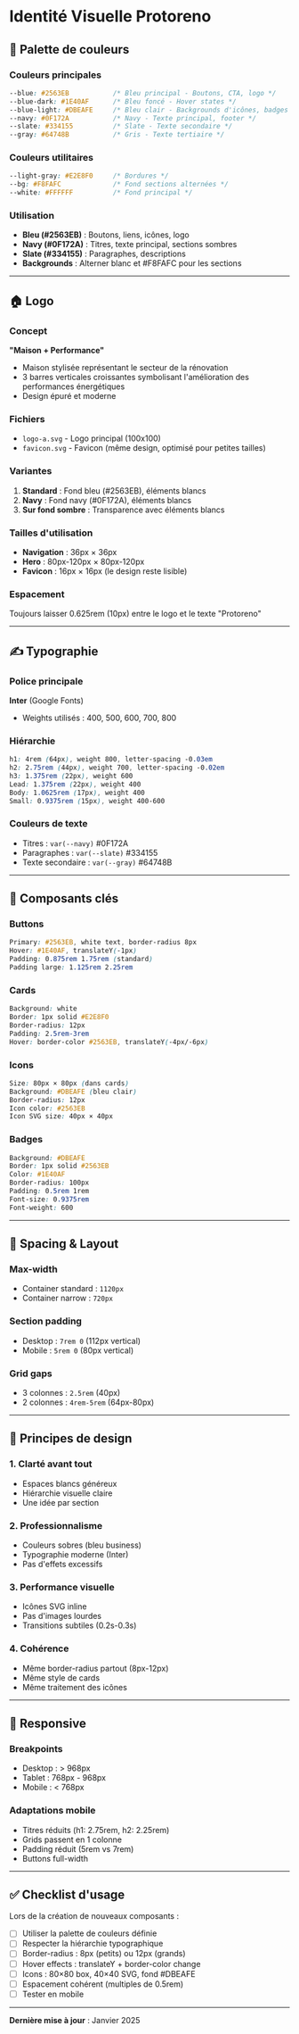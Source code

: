 # Identité Visuelle Protoreno

## 🎨 Palette de couleurs

### Couleurs principales
```css
--blue: #2563EB           /* Bleu principal - Boutons, CTA, logo */
--blue-dark: #1E40AF      /* Bleu foncé - Hover states */
--blue-light: #DBEAFE     /* Bleu clair - Backgrounds d'icônes, badges */
--navy: #0F172A           /* Navy - Texte principal, footer */
--slate: #334155          /* Slate - Texte secondaire */
--gray: #64748B           /* Gris - Texte tertiaire */
```

### Couleurs utilitaires
```css
--light-gray: #E2E8F0     /* Bordures */
--bg: #F8FAFC             /* Fond sections alternées */
--white: #FFFFFF          /* Fond principal */
```

### Utilisation
- **Bleu (#2563EB)** : Boutons, liens, icônes, logo
- **Navy (#0F172A)** : Titres, texte principal, sections sombres
- **Slate (#334155)** : Paragraphes, descriptions
- **Backgrounds** : Alterner blanc et #F8FAFC pour les sections

---

## 🏠 Logo

### Concept
**"Maison + Performance"**
- Maison stylisée représentant le secteur de la rénovation
- 3 barres verticales croissantes symbolisant l'amélioration des performances énergétiques
- Design épuré et moderne

### Fichiers
- `logo-a.svg` - Logo principal (100x100)
- `favicon.svg` - Favicon (même design, optimisé pour petites tailles)

### Variantes
1. **Standard** : Fond bleu (#2563EB), éléments blancs
2. **Navy** : Fond navy (#0F172A), éléments blancs
3. **Sur fond sombre** : Transparence avec éléments blancs

### Tailles d'utilisation
- **Navigation** : 36px × 36px
- **Hero** : 80px-120px × 80px-120px
- **Favicon** : 16px × 16px (le design reste lisible)

### Espacement
Toujours laisser 0.625rem (10px) entre le logo et le texte "Protoreno"

---

## ✍️ Typographie

### Police principale
**Inter** (Google Fonts)
- Weights utilisés : 400, 500, 600, 700, 800

### Hiérarchie
```css
h1: 4rem (64px), weight 800, letter-spacing -0.03em
h2: 2.75rem (44px), weight 700, letter-spacing -0.02em
h3: 1.375rem (22px), weight 600
Lead: 1.375rem (22px), weight 400
Body: 1.0625rem (17px), weight 400
Small: 0.9375rem (15px), weight 400-600
```

### Couleurs de texte
- Titres : `var(--navy)` #0F172A
- Paragraphes : `var(--slate)` #334155
- Texte secondaire : `var(--gray)` #64748B

---

## 🎯 Composants clés

### Buttons
```css
Primary: #2563EB, white text, border-radius 8px
Hover: #1E40AF, translateY(-1px)
Padding: 0.875rem 1.75rem (standard)
Padding large: 1.125rem 2.25rem
```

### Cards
```css
Background: white
Border: 1px solid #E2E8F0
Border-radius: 12px
Padding: 2.5rem-3rem
Hover: border-color #2563EB, translateY(-4px/-6px)
```

### Icons
```css
Size: 80px × 80px (dans cards)
Background: #DBEAFE (bleu clair)
Border-radius: 12px
Icon color: #2563EB
Icon SVG size: 40px × 40px
```

### Badges
```css
Background: #DBEAFE
Border: 1px solid #2563EB
Color: #1E40AF
Border-radius: 100px
Padding: 0.5rem 1rem
Font-size: 0.9375rem
Font-weight: 600
```

---

## 📐 Spacing & Layout

### Max-width
- Container standard : `1120px`
- Container narrow : `720px`

### Section padding
- Desktop : `7rem 0` (112px vertical)
- Mobile : `5rem 0` (80px vertical)

### Grid gaps
- 3 colonnes : `2.5rem` (40px)
- 2 colonnes : `4rem-5rem` (64px-80px)

---

## 🎨 Principes de design

### 1. Clarté avant tout
- Espaces blancs généreux
- Hiérarchie visuelle claire
- Une idée par section

### 2. Professionnalisme
- Couleurs sobres (bleu business)
- Typographie moderne (Inter)
- Pas d'effets excessifs

### 3. Performance visuelle
- Icônes SVG inline
- Pas d'images lourdes
- Transitions subtiles (0.2s-0.3s)

### 4. Cohérence
- Même border-radius partout (8px-12px)
- Même style de cards
- Même traitement des icônes

---

## 📱 Responsive

### Breakpoints
- Desktop : > 968px
- Tablet : 768px - 968px
- Mobile : < 768px

### Adaptations mobile
- Titres réduits (h1: 2.75rem, h2: 2.25rem)
- Grids passent en 1 colonne
- Padding réduit (5rem vs 7rem)
- Buttons full-width

---

## ✅ Checklist d'usage

Lors de la création de nouveaux composants :
- [ ] Utiliser la palette de couleurs définie
- [ ] Respecter la hiérarchie typographique
- [ ] Border-radius : 8px (petits) ou 12px (grands)
- [ ] Hover effects : translateY + border-color change
- [ ] Icons : 80×80 box, 40×40 SVG, fond #DBEAFE
- [ ] Espacement cohérent (multiples de 0.5rem)
- [ ] Tester en mobile

---

**Dernière mise à jour** : Janvier 2025
